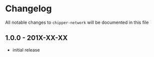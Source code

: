 # Changelog

All notable changes to `chipper-network` will be documented in this file

## 1.0.0 - 201X-XX-XX

- initial release
